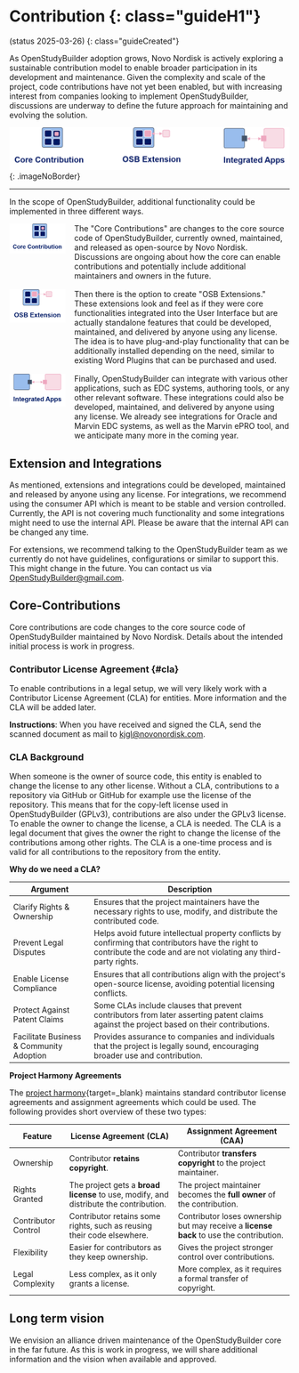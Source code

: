 # Contribution {: class="guideH1"}

(status 2025-03-26) 
{: class="guideCreated"}

As OpenStudyBuilder adoption grows, Novo Nordisk is actively exploring a sustainable contribution model to enable broader participation in its development and maintenance. Given the complexity and scale of the project, code contributions have not yet been enabled, but with increasing interest from companies looking to implement OpenStudyBuilder, discussions are underway to define the future approach for maintaining and evolving the solution.

![Different contribution model options](./img/info_contribution_01.png){: .imageNoBorder}

<hr/>

In the scope of OpenStudyBuilder, additional functionality could be implemented in three different ways.

<div style="display: flex; align-items: flex-start; gap: 16px;">
  <div style="flex: 0 0 20%;">
    <img src="../img/info_contribution_02.png" class="imageNoBorder" alt="Core Contribution">
  </div>
  <div style="flex: 1;">
     The "Core Contributions" are changes to the core source code of OpenStudyBuilder, currently owned, maintained, and released as open-source by Novo Nordisk. Discussions are ongoing about how the core can enable contributions and potentially include additional maintainers and owners in the future.
  </div>
</div>

<div style="display: flex; align-items: flex-start; gap: 16px; margin-top: 16px;">
  <div style="flex: 0 0 20%;">
    <img src="../img/info_contribution_03.png" class="imageNoBorder" alt="OSB Extension">
  </div>
  <div style="flex: 1;">
    Then there is the option to create "OSB Extensions." These extensions look and feel as if they were core functionalities integrated into the User Interface but are actually standalone features that could be developed, maintained, and delivered by anyone using any license. The idea is to have plug-and-play functionality that can be additionally installed depending on the need, similar to existing Word Plugins that can be purchased and used.
  </div>
</div>

<div style="display: flex; align-items: flex-start; gap: 16px; margin-top: 16px;">
  <div style="flex: 0 0 20%;">
    <img src="../img/info_contribution_04.png" class="imageNoBorder" alt="Integrated Apps">
  </div>
  <div style="flex: 1;">
    Finally, OpenStudyBuilder can integrate with various other applications, such as EDC systems, authoring tools, or any other relevant software. These integrations could also be developed, maintained, and delivered by anyone using any license. We already see integrations for Oracle and Marvin EDC systems, as well as the Marvin ePRO tool, and we anticipate many more in the coming year.
  </div>
</div>


## Extension and Integrations

As mentioned, extensions and integrations could be developed, maintained and released by anyone using any license. For integrations, we recommend using the consumer API which is meant to be stable and version controlled. Currently, the API is not covering much functionality and some integrations might need to use the internal API. Please be aware that the internal API can be changed any time.

For extensions, we recommend talking to the OpenStudyBuilder team as we currently do not have guidelines, configurations or similar to support this. This might change in the future. You can contact us via <a href="mailto:OpenStudyBuilder@gmail.com">OpenStudyBuilder@gmail.com</a>.

## Core-Contributions

Core contributions are code changes to the core source code of OpenStudyBuilder maintained by Novo Nordisk. Details about the intended initial process is work in progress.

### Contributor License Agreement {#cla}

To enable contributions in a legal setup, we will very likely work with a Contributor License Agreement (CLA) for entities. More information and the CLA will be added later.

**Instructions**: When you have received and signed the CLA, send the scanned document as mail to <a href="mailto:kjgl@novonordisk.com">kjgl@novonordisk.com</a>.

### CLA Background

When someone is the owner of source code, this entity is enabled to change the license to any other license. Without a CLA, contributions to a repository via GitHub or GitHub for example use the license of the repository. This means that for the copy-left license used in OpenStudyBuilder (GPLv3), contributions are also under the GPLv3 license. To enable the owner to change the license, a CLA is needed. The CLA is a legal document that gives the owner the right to change the license of the contributions among other rights. The CLA is a one-time process and is valid for all contributions to the repository from the entity.

**Why do we need a CLA?**

Argument | Description
--- | ---
Clarify Rights & Ownership | Ensures that the project maintainers have the necessary rights to use, modify, and distribute the contributed code.
Prevent Legal Disputes | Helps avoid future intellectual property conflicts by confirming that contributors have the right to contribute the code and are not violating any third-party rights.
Enable License Compliance | Ensures that all contributions align with the project's open-source license, avoiding potential licensing conflicts.
Protect Against Patent Claims | Some CLAs include clauses that prevent contributors from later asserting patent claims against the project based on their contributions.
Facilitate Business & Community Adoption | Provides assurance to companies and individuals that the project is legally sound, encouraging broader use and contribution.

**Project Harmony Agreements**

The [project harmony](https://www.harmonyagreements.org/){target=_blank} maintains standard contributor license agreements and assignment agreements which could be used. The following provides short overview of these two types:

Feature | License Agreement (CLA) | Assignment Agreement (CAA)
--- | --- | ---
Ownership | Contributor **retains copyright**. | Contributor **transfers copyright** to the project maintainer.
Rights Granted | The project gets a **broad license** to use, modify, and distribute the contribution. | The project maintainer becomes the **full owner** of the contribution.
Contributor Control | Contributor retains some rights, such as reusing their code elsewhere. | Contributor loses ownership but may receive a **license back** to use the contribution.
Flexibility | Easier for contributors as they keep ownership. | Gives the project stronger control over contributions.
Legal Complexity | Less complex, as it only grants a license. | More complex, as it requires a formal transfer of copyright.

## Long term vision

We envision an alliance driven maintenance of the OpenStudyBuilder core in the far future. As this is work in progress, we will share additional information and the vision when available and approved.